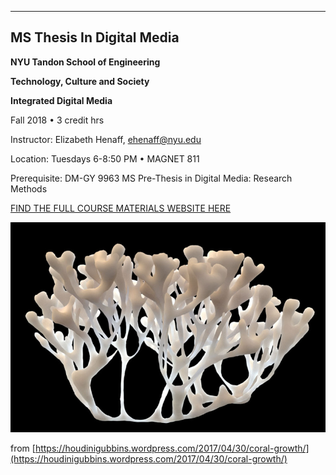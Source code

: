 

___
## MS Thesis In Digital Media

**NYU Tandon School of Engineering**

**Technology, Culture and Society**

**Integrated Digital Media**

Fall 2018 • 3 credit hrs

Instructor: Elizabeth Henaff, ehenaff@nyu.edu

Location: Tuesdays 6-8:50 PM • MAGNET 811 

Prerequisite: DM-GY 9963 MS Pre-Thesis in Digital Media: Research Methods

[FIND THE FULL COURSE MATERIALS WEBSITE HERE](https://idmnyu.github.io/MS-Thesis-Fall-2018/)


![](assets/images/coral2.jpg)

from [https://houdinigubbins.wordpress.com/2017/04/30/coral-growth/](https://houdinigubbins.wordpress.com/2017/04/30/coral-growth/)